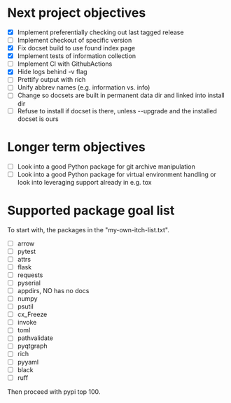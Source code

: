 
# Next project objectives

- [x] Implement preferentially checking out last tagged release
- [ ] Implement checkout of specific version
- [x] Fix docset build to use found index page
- [x] Implement tests of information collection
- [ ] Implement CI with GithubActions
- [x] Hide logs behind -v flag
- [ ] Prettify output with rich
- [ ] Unify abbrev names (e.g. information vs. info)
- [ ] Change so docsets are built in permanent data dir and linked into install dir
- [ ] Refuse to install if docset is there, unless --upgrade and the installed docset is ours 

# Longer term objectives

- [ ] Look into a good Python package for git archive manipulation
- [ ] Look into a good Python package for virtual environment handling or look into leveraging 
      support already in e.g. tox

# Supported package goal list

To start with, the packages in the "my-own-itch-list.txt".

- [ ] arrow
- [ ] pytest
- [ ] attrs
- [ ] flask
- [ ] requests
- [ ] pyserial
- [ ] appdirs, NO has no docs
- [ ] numpy
- [ ] psutil
- [ ] cx_Freeze
- [ ] invoke
- [ ] toml
- [ ] pathvalidate
- [ ] pyqtgraph
- [ ] rich
- [ ] pyyaml
- [ ] black
- [ ] ruff

Then proceed with pypi top 100.